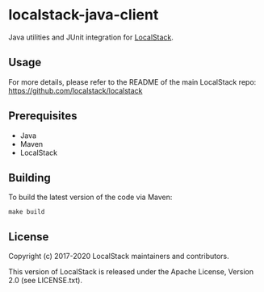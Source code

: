 # localstack-java-client

Java utilities and JUnit integration for [LocalStack](https://github.com/localstack/localstack).

## Usage

For more details, please refer to the README of the main LocalStack repo: https://github.com/localstack/localstack

## Prerequisites

* Java
* Maven
* LocalStack

## Building

To build the latest version of the code via Maven:
```
make build
```

## License

Copyright (c) 2017-2020 LocalStack maintainers and contributors.

This version of LocalStack is released under the Apache License, Version 2.0 (see LICENSE.txt).
